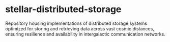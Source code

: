 # stellar-distributed-storage
Repository housing implementations of distributed storage systems optimized for storing and retrieving data across vast cosmic distances, ensuring resilience and availability in intergalactic communication networks.
